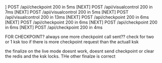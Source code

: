 ] POST /api/checkpoint 200 in 5ms
[NEXT] POST /api/visualcontrol 200 in 7ms
[NEXT] POST /api/visualcontrol 200 in 5ms
[NEXT] POST /api/visualcontrol 200 in 13ms
[NEXT] POST /api/checkpoint 200 in 6ms
[NEXT] POST /api/checkpoint 200 in 6ms
[NEXT] POST /api/checkpoint 200 in 6ms
[NEXT] POST /api/checkpoint 200 in 4ms

FOR CHECKPOINT? always one more checkpoint call sent??
check for two or 1 ksk too if there is more checkpoint request than the actuall ksk

the finalize on the live mode doesnt work, doesnt send checkpoint or clear the redis and the ksk locks.
THe other finalze is correct
